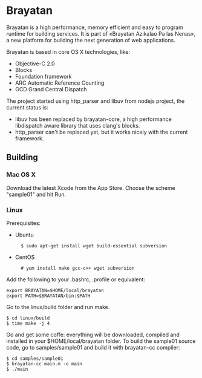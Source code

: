 Brayatan
========

Brayatan is a high performance, memory efficient and easy to program runtime for building services. It is part of
«Brayatan Azikalao Pa las Nenas», a new platform for building the next generation of web applications.

Brayatan is based in core OS X technologies, like:
* Objective-C 2.0
* Blocks
* Foundation framework
* ARC Automatic Reference Counting
* GCD Grand Central Dispatch

The project started using http_parser and libuv from nodejs project, the current status is:
- libuv has been replaced by brayatan-core, a high performance libdispatch aware library that uses clang's blocks.
- http_parser can't be replaced yet, but it works nicely with the current framework.



Building
--------

### Mac OS X


Download the latest Xcode from the App Store. Choose the scheme "sample01" and hit Run.


### Linux

Prerequisites:

* Ubuntu    

        $ sudo apt-get install wget build-essential subversion

* CentOS

        # yum install make gcc-c++ wget subversion

Add the following to your .bashrc, .profile or equivalent:

    export BRAYATAN=$HOME/local/brayatan
    export PATH=$BRAYATAN/bin:$PATH

Go to the linux/build folder and run make.

    $ cd linux/build
    $ time make -j 4

Go and get some coffe: everything will be downloaded, compiled and installed in your $HOME/local/brayatan folder. To build the sample01 source code, go to samples/sample01 and build it with brayatan-cc compiler:

    $ cd samples/sample01
    $ brayatan-cc main.m -o main
    $ ./main
